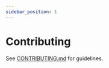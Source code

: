 ```yaml
---
sidebar_position: 1
---
```


# Contributing

See [CONTRIBUTING.md](https://github.com/DMontgomery40/agro-rag-engine/blob/main/docs/CONTRIBUTING.md) for guidelines.
